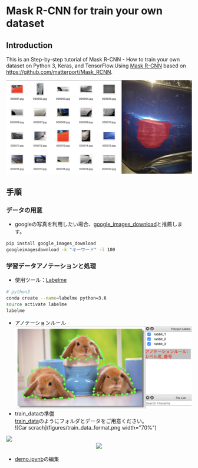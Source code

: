 # Mask R-CNN for train your own dataset
## Introduction
This is an Step-by-step tutorial of Mask R-CNN - How to train your own dataset on Python 3, Keras, and TensorFlow.Using [Mask R-CNN](https://arxiv.org/abs/1703.06870) based on https://github.com/matterport/Mask_RCNN.  

![Car scrach](figures/title.png)
## 手順
### データの用意
* googleの写真を利用したい場合、[google_images_download](https://github.com/hardikvasa/google-images-download)と推薦します。  
 ```bash
 pip install google_images_download  
 googleimagesdownload -k "キーワード" -l 100
 ```
### 学習データアノテーションと処理
* 使用ツール：[Labelme](https://github.com/wkentaro/labelme)  
 ```bash
 # python3
 conda create --name=labelme python=3.6  
 source activate labelme  
 labelme
 ```
* アノテーションルール  
![ano_rule](figures/labelme_rule.png)
* train_dataの準備  
 [train_data](train_data)のようにフォルダとデータをご用意ください。  
![Car scrach](figures/train_data_format.png width="70%")  
<img src="igures/train_data_format.png" width="40%" />
<div align="center">
  <img src="igures/train_data_format.png width="40%">
</div> 


* [demo.ipynb](samples/demo.ipynb)の編集 
 

